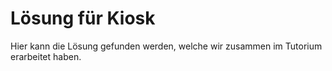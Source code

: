 # Lösung für Kiosk

Hier kann die Lösung gefunden werden, welche wir zusammen im Tutorium erarbeitet haben.

<EncryptedSolution />
